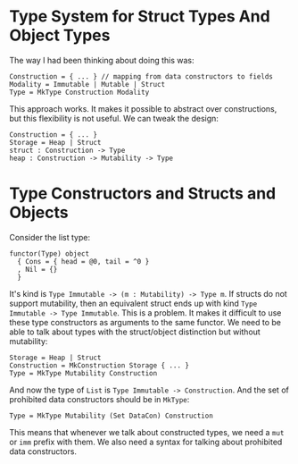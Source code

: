 # Type System for Struct Types And Object Types

The way I had been thinking about doing this was:

    Construction = { ... } // mapping from data constructors to fields
    Modality = Immutable | Mutable | Struct
    Type = MkType Construction Modality

This approach works. It makes it possible to abstract over constructions,
but this flexibility is not useful. We can tweak the design:

    Construction = { ... }
    Storage = Heap | Struct
    struct : Construction -> Type
    heap : Construction -> Mutability -> Type

# Type Constructors and Structs and Objects

Consider the list type:

    functor(Type) object 
      { Cons = { head = @0, tail = ^0 }
      , Nil = {}
      }

It's kind is `Type Immutable -> (m : Mutability) -> Type m`. If structs do
not support mutability, then an equivalent struct ends up with kind
`Type Immutable -> Type Immutable`. This is a problem. It makes it difficult
to use these type constructors as arguments to the same functor. We need
to be able to talk about types with the struct/object distinction but
without mutability:

    Storage = Heap | Struct
    Construction = MkConstruction Storage { ... }
    Type = MkType Mutability Construction

And now the type of `List` is `Type Immutable -> Construction`. And the
set of prohibited data constructors should be in `MkType`:

    Type = MkType Mutability (Set DataCon) Construction

This means that whenever we talk about constructed types, we need a
`mut` or `imm` prefix with them. We also need a syntax for talking
about prohibited data constructors.
